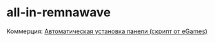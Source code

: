 # all-in-remnawave
Коммерция:
[Автоматическая установка панели (скрипт от eGames)](https://github.com/eGamesAPI/remnawave-reverse-proxy/)

